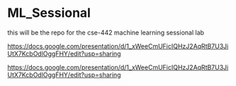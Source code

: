 # ML_Sessional
this will be the repo for the cse-442 machine learning sessional lab

https://docs.google.com/presentation/d/1_xWeeCmUFicIQHzJ2AqRtB7U3JiUtX7KcbOdlOggFHY/edit?usp=sharing


https://docs.google.com/presentation/d/1_xWeeCmUFicIQHzJ2AqRtB7U3JiUtX7KcbOdlOggFHY/edit?usp=sharing
